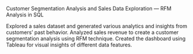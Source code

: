 Customer Segmentation Analysis and Sales Data Exploration — RFM Analysis in SQL

Explored a sales dataset and generated various analytics and insights from customers’ past behavior.
Analyzed sales revenue to create a customer segmentation analysis using RFM technique.
Created the dashboard using Tableau for visual insights of different data features.
